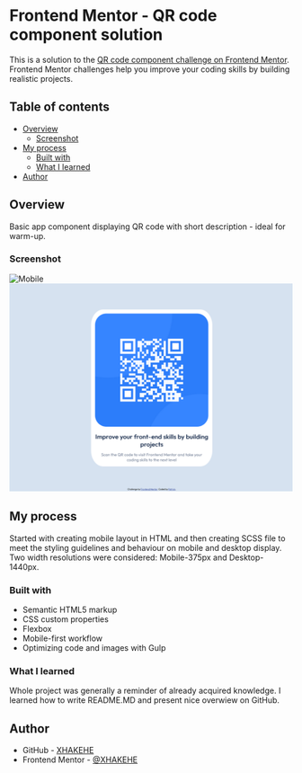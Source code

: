 # Frontend Mentor - QR code component solution

This is a solution to the [QR code component challenge on Frontend Mentor](https://www.frontendmentor.io/challenges/qr-code-component-iux_sIO_H). Frontend Mentor challenges help you improve your coding skills by building realistic projects.

## Table of contents

- [Overview](#overview)
  - [Screenshot](#screenshot)
- [My process](#my-process)
  - [Built with](#built-with)
  - [What I learned](#what-i-learned)
- [Author](#author)

## Overview

Basic app component displaying QR code with short description - ideal for warm-up.

### Screenshot

![Mobile](https://github.com/XHAKEHE/FM-QR_CODE_COMPONENT/tree/main/screenshots/Screenshot_MOBILE_QR_code_component.png)
![Mobile](screenshots/Screenshot_DESKTOP_QR_code_component.png)

## My process

Started with creating mobile layout in HTML and then creating SCSS file to meet the styling guidelines and behaviour on mobile and desktop display. Two width resolutions were considered: Mobile-375px and Desktop-1440px.

### Built with

- Semantic HTML5 markup
- CSS custom properties
- Flexbox
- Mobile-first workflow
- Optimizing code and images with Gulp

### What I learned

Whole project was generally a reminder of already acquired knowledge. I learned how to write README.MD and present nice overwiew on GitHub.

## Author

- GitHub - [XHAKEHE](https://github.com/XHAKEHE)
- Frontend Mentor - [@XHAKEHE](https://www.frontendmentor.io/profile/XHAKEHE)
